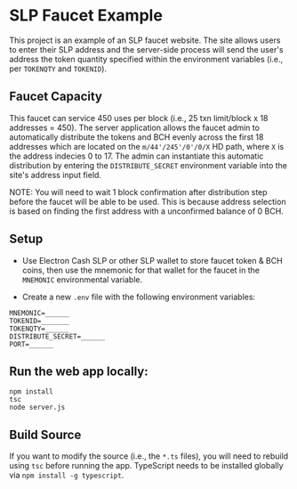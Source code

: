 # SLP Faucet Example

This project is an example of an SLP faucet website.  The site allows users to enter their SLP address and the server-side process will send the user's address the token quantity specified within the environment variables (i.e., per `TOKENQTY` and `TOKENID`).  

## Faucet Capacity

This faucet can service 450 uses per block (i.e., 25 txn limit/block x 18 addresses = 450).  The server application allows the faucet admin to automatically distribute the tokens and BCH evenly across the first 18 addresses which are located on the `m/44'/245'/0'/0/X` HD path, where `X` is the address indecies 0 to 17.  The admin can instantiate this automatic distribution by entering the `DISTRIBUTE_SECRET` environment variable into the site's address input field.

NOTE: You will need to wait 1 block confirmation after distribution step before the faucet will be able to be used.  This is because address selection is based on finding the first address with a unconfirmed balance of 0 BCH.

## Setup

* Use Electron Cash SLP or other SLP wallet to store faucet token & BCH coins, then use the mnemonic for that wallet for the faucet in the `MNEMONIC` environmental variable.

* Create a new `.env` file with the following environment variables:
```
MNEMONIC=______
TOKENID=_______
TOKENQTY=______
DISTRIBUTE_SECRET=______
PORT=______
```

## Run the web app locally:

```
npm install
tsc
node server.js
```

## Build Source

If you want to modify the source (i.e., the `*.ts` files), you will need to rebuild using `tsc` before running the app.  TypeScript needs to be installed globally via `npm install -g typescript`.
